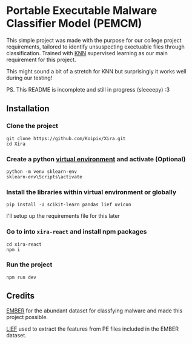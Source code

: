 # Portable Executable Malware Classifier Model (PEMCM)

This simple project was made with the purpose for our college project requirements, tailored to identify unsuspecting exectuable files through classification.
Trained with [KNN](https://en.wikipedia.org/wiki/K-nearest_neighbors_algorithm) supervised learning as our main requirement for this project. 

This might sound a bit of a stretch for KNN but surprisingly it works well during our testing!

PS. This README is incomplete and still in progress (sleeeepy) :3

## Installation
### Clone the project
```
git clone https://github.com/Koipix/Xira.git
cd Xira
```
### Create a python [virtual environment](https://docs.python.org/3/tutorial/venv.html) and activate (Optional)
```
python -m venv sklearn-env
sklearn-env\Scripts\activate
```
### Install the libraries within virtual environment or globally
```
pip install -U scikit-learn pandas lief uvicon
```
I'll setup up the requirements file for this later

### Go to into ```xira-react``` and install npm packages
```
cd xira-react
npm i
```
### Run the project
```
npm run dev
```

## Credits
[EMBER](https://github.com/elastic/ember) for the abundant dataset for classfying malware and made this project possible.

[LIEF](https://lief.re/) used to extract the features from PE files included in the EMBER dataset.
